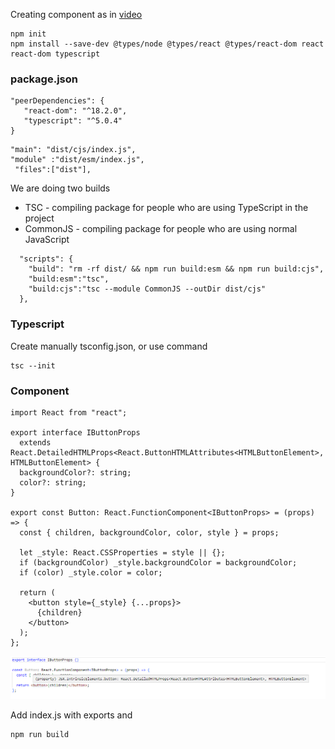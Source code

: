 Creating component as in [video](https://www.youtube.com/watch?v=V_5ImTOmMh0)


```
npm init
npm install --save-dev @types/node @types/react @types/react-dom react react-dom typescript
```

### package.json
```
"peerDependencies": {
   "react-dom": "^18.2.0",
   "typescript": "^5.0.4"
}
```

```
"main": "dist/cjs/index.js",
"module" :"dist/esm/index.js",
 "files":["dist"],
```

We are doing two builds
- TSC - compiling package for people who are using TypeScript in the project
- CommonJS - compiling package for people who are using normal JavaScript
```
  "scripts": {
    "build": "rm -rf dist/ && npm run build:esm && npm run build:cjs",
    "build:esm":"tsc",
    "build:cjs":"tsc --module CommonJS --outDir dist/cjs"
  },
```

### Typescript

Create manually tsconfig.json, or use command
```
tsc --init
```

### Component

```
import React from "react";

export interface IButtonProps
  extends React.DetailedHTMLProps<React.ButtonHTMLAttributes<HTMLButtonElement>, HTMLButtonElement> {
  backgroundColor?: string;
  color?: string;
}

export const Button: React.FunctionComponent<IButtonProps> = (props) => {
  const { children, backgroundColor, color, style } = props;

  let _style: React.CSSProperties = style || {};
  if (backgroundColor) _style.backgroundColor = backgroundColor;
  if (color) _style.color = color;

  return (
    <button style={_style} {...props}>
      {children}
    </button>
  );
};

```

![](Images/2023-04-12-06-51-45.png)


Add index.js with exports and

```
npm run build
```